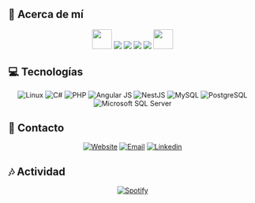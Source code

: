 ## 👋 Acerca de mí
<p align="center">
<img src="https://i.giphy.com/media/v1.Y2lkPTc5MGI3NjExandqMGVkMXVoczNnMTU3emR0NHZ4dHB3ZW1wMHU4YWNlMmlua2tkZCZlcD12MV9pbnRlcm5hbF9naWZfYnlfaWQmY3Q9cw/hjZ3T2Eso1wJ8QWoCl/giphy.gif" width="40" />
	<img src="https://img.shields.io/badge/Edad-25-blue" />
  	<img src="https://img.shields.io/badge/Interés-Backend-blue" />
  	<img src="https://img.shields.io/badge/Ubicación-Reynosa,%20Mexico-blue" />
  	<img src="https://img.shields.io/badge/Idiomas-Español%20e%20Inglés-blue" />
    <img src="https://i.giphy.com/media/v1.Y2lkPTc5MGI3NjExandqMGVkMXVoczNnMTU3emR0NHZ4dHB3ZW1wMHU4YWNlMmlua2tkZCZlcD12MV9pbnRlcm5hbF9naWZfYnlfaWQmY3Q9cw/hjZ3T2Eso1wJ8QWoCl/giphy.gif" width="40" />
</p>

## 💻 Tecnologías
<div align="center">
   
   ![Linux](https://img.shields.io/badge/Linux-FCC624?style=for-the-badge&logo=linux&logoColor=black)
   ![C#](https://img.shields.io/badge/C%23-239120?style=for-the-badge&logo=csharp&logoColor=white)
   ![PHP](https://img.shields.io/badge/PHP-777BB4?style=for-the-badge&logo=php&logoColor=white)
   ![Angular JS](https://img.shields.io/badge/Angular%20JS-DD0031?style=for-the-badge&logo=angular&logoColor=white)
   ![NestJS](https://img.shields.io/badge/nest%20js-E0234E?style=for-the-badge&logo=nestjs&logoColor=white)
   ![MySQL](https://img.shields.io/badge/MySQL-005C84?style=for-the-badge&logo=mysql&logoColor=white)
   ![PostgreSQL](https://img.shields.io/badge/PostgreSQL-316192?style=for-the-badge&logo=postgresql&logoColor=white)
   ![Microsoft SQL Server](https://img.shields.io/badge/MSSQL-CC2927?style=for-the-badge&logo=microsoft%20sql%20server&logoColor=white)
</div>

## 📧 Contacto
<div align="center">
   
   [![Website](https://img.shields.io/badge/WEB-255E63?style=for-the-badge&logo=About.me&logoColor=white)](https://homeroresendiz.dev/)
   [![Email](https://img.shields.io/badge/Correo-0077B5?style=for-the-badge&logo=gmail&logoColor=white)](mailto:homero@homeroresendiz.dev)
   [![Linkedin](https://img.shields.io/badge/LinkedIn-0077B5?style=for-the-badge&logo=linkedin&logoColor=white)](https://www.linkedin.com/in/homeroresendiz/)
</div>

## 🎶 Actividad
<div align="center">

[![Spotify](https://homeroresendizapis.vercel.app/api/spotify/now_playing_svg)](https://open.spotify.com/user/31nztyrelmk6wre3po7sf4p2pp2a?si=1941b53b5e714e44)
</div>
